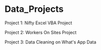 # Data_Projects

Project 1: Nifty Excel VBA Project

Project 2: Workers On Sites Project

Project 3: Data Cleaning on What's App Data
